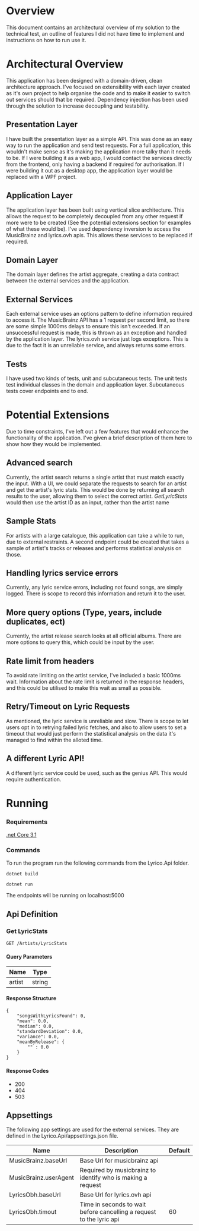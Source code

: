 # Overview
This document contains an architectural overview of my solution to the technical test, an outline of features I did not have time to implement and instructions on how to run use it. 

# Architectural Overview
This application has been designed with a domain-driven, clean architecture approach. I've focused on extensibility with each layer created as it's own project to help organise the code and to make it easier to switch out services should that be required. Dependency injection has been used through the solution to increase decoupling and testability.

## Presentation Layer
I have built the presentation layer as a simple API. This was done as an easy way to run the application and send test requests. For a full application, this wouldn't make sense as it's making the application more talky than it needs to be. If I were building it as a web app, I would contact the services directly from the frontend, only having a backend if required for authorisation. If I were building it out as a desktop app, the application layer would be replaced with a WPF project. 

## Application Layer
The application layer has been built using vertical slice architecture. This allows the request to be completely decoupled from any other request if more were to be created (See the potential extensions section for examples of what these would be). I've used dependency inversion to access the MusicBrainz and lyrics.ovh apis. This allows these services to be replaced if required. 

## Domain Layer
The domain layer defines the artist aggregate, creating a data contract between the external services and the application.

## External Services
Each external service uses an options pattern to define information required to access it. The MusicBrainz API has a 1 request per second limit, so there are some simple 1000ms delays to ensure this isn't exceeded. If an unsuccessful request is made, this is thrown as an exception and handled by the application layer. The lyrics.ovh service just logs exceptions. This is due to the fact it is an unreliable service, and always returns some errors. 

## Tests
I have used two kinds of tests, unit and subcutaneous tests. The unit tests test individual classes in the domain and application layer. Subcutaneous tests cover endpoints end to end.
 
# Potential Extensions
Due to time constraints, I've left out a few features that would enhance the functionality of the application. I've given a brief description of them here to show how they would be implemented. 

## Advanced search
Currently, the artist search returns a single artist that must match exactly the input. With a UI, we could separate the requests to search for an artist and get the artist's lyric stats. This would be done by returning all search results to the user, allowing them to select the correct artist. *GetLyricStats* would then use the artist ID as an input, rather than the artist name

## Sample Stats
For artists with a large catalogue, this application can take a while to run, due to external restraints. A second endpoint could be created that takes a sample of artist's tracks or releases and performs statistical analysis on those. 

## Handling lyrics service errors
Currently, any lyric service errors, including not found songs, are simply logged. There is scope to record this information and return it to the user. 

## More query options (Type, years, include duplicates, ect)
Currently, the artist release search looks at all official albums. There are more options to query this, which could be input by the user.

## Rate limit from headers
To avoid rate limiting on the artist service, I've included a basic 1000ms wait. Information about the rate limit is returned in the response headers, and this could be utilised to make this wait as small as possible. 

## Retry/Timeout on Lyric Requests
As mentioned, the lyric service is unreliable and slow. There is scope to let users opt in to retrying failed lyric fetches, and also to allow users to set a timeout that would just perform the statistical analysis on the data it's managed to find within the alloted time. 

## A different Lyric API!
A different lyric service could be used, such as the genius API. This would require authentication. 

# Running
### Requirements
[.net Core 3.1](https://dotnet.microsoft.com/download/dotnet/3.1)
### Commands
To run the program run the following commands from the Lyrico.Api folder.

`dotnet build`

`dotnet run`

The endpoints will be running on localhost:5000
## Api Definition
### Get LyricStats
`GET /Artists/LyricStats`
#### Query Parameters
Name | Type 
 ---|---
artist |string|

#### Response Structure
```
{
    "songsWithLyricsFound": 0,
    "mean": 0.0,
    "median": 0.0,
    "standardDeviation": 0.0,
    "variance": 0.0,
    "meanByRelease": {
        "" : 0.0
    }
}
```
#### Response Codes
 - 200
 - 404 
 - 503
 
 ## Appsettings
 The following app settings are used for the external services. They are defined in the Lyrico.Api/appsettings.json file.

 Name|Description|Default
 ---|---|---
 MusicBrainz.baseUrl | Base Url for musicbrainz api
 MusicBrainz.userAgent | Required by musicbrainz to identify who is making a request
  LyricsObh.baseUrl | Base Url for lyrics.ovh api
 LyricsObh.timout | Time in seconds to wait before cancelling a request to the lyric api | 60